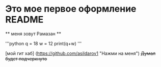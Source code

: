 # Это мое первое оформление README


** меня зовут Рамазан **  

'''python
q = 18
w = 12
print(q+w)
'''


  [мой гит хаб] (https://github.com/asildarov1 "Нажми на меня")
  ~~Думал будет подчеркнуто~~